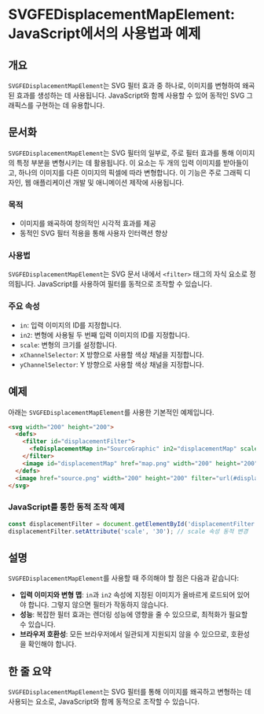 <!--
Meta Description: # SVGFEDisplacementMapElement: JavaScript에서의 사용법과 예제 ## 개요 `SVGFEDisplacementMapElement`는 SVG 필터 효과 중 하나로, 이미지를 변형하여 왜곡된 효과를 생성하는 데 사용됩니다. JavaScript와...
Meta Keywords: svg, svgfedisplacementmapelement, 200, 이미지를, displacementfilter
-->

# SVGFEDisplacementMapElement: JavaScript에서의 사용법과 예제

## 개요
`SVGFEDisplacementMapElement`는 SVG 필터 효과 중 하나로, 이미지를 변형하여 왜곡된 효과를 생성하는 데 사용됩니다. JavaScript와 함께 사용할 수 있어 동적인 SVG 그래픽스를 구현하는 데 유용합니다.

## 문서화
`SVGFEDisplacementMapElement`는 SVG 필터의 일부로, 주로 필터 효과를 통해 이미지의 특정 부분을 변형시키는 데 활용됩니다. 이 요소는 두 개의 입력 이미지를 받아들이고, 하나의 이미지를 다른 이미지의 픽셀에 따라 변형합니다. 이 기능은 주로 그래픽 디자인, 웹 애플리케이션 개발 및 애니메이션 제작에 사용됩니다.

### 목적
- 이미지를 왜곡하여 창의적인 시각적 효과를 제공
- 동적인 SVG 필터 적용을 통해 사용자 인터랙션 향상

### 사용법
`SVGFEDisplacementMapElement`는 SVG 문서 내에서 `<filter>` 태그의 자식 요소로 정의됩니다. JavaScript를 사용하여 필터를 동적으로 조작할 수 있습니다.

### 주요 속성
- `in`: 입력 이미지의 ID를 지정합니다.
- `in2`: 변형에 사용될 두 번째 입력 이미지의 ID를 지정합니다.
- `scale`: 변형의 크기를 설정합니다.
- `xChannelSelector`: X 방향으로 사용할 색상 채널을 지정합니다.
- `yChannelSelector`: Y 방향으로 사용할 색상 채널을 지정합니다.

## 예제
아래는 `SVGFEDisplacementMapElement`를 사용한 기본적인 예제입니다.

```html
<svg width="200" height="200">
  <defs>
    <filter id="displacementFilter">
      <feDisplacementMap in="SourceGraphic" in2="displacementMap" scale="20" />
    </filter>
    <image id="displacementMap" href="map.png" width="200" height="200" />
  </defs>
  <image href="source.png" width="200" height="200" filter="url(#displacementFilter)" />
</svg>
```

### JavaScript를 통한 동적 조작 예제

```javascript
const displacementFilter = document.getElementById('displacementFilter');
displacementFilter.setAttribute('scale', '30'); // scale 속성 동적 변경
```

## 설명
`SVGFEDisplacementMapElement`를 사용할 때 주의해야 할 점은 다음과 같습니다:

- **입력 이미지와 변형 맵**: `in`과 `in2` 속성에 지정된 이미지가 올바르게 로드되어 있어야 합니다. 그렇지 않으면 필터가 작동하지 않습니다.
- **성능**: 복잡한 필터 효과는 렌더링 성능에 영향을 줄 수 있으므로, 최적화가 필요할 수 있습니다.
- **브라우저 호환성**: 모든 브라우저에서 일관되게 지원되지 않을 수 있으므로, 호환성을 확인해야 합니다.

## 한 줄 요약
`SVGFEDisplacementMapElement`는 SVG 필터를 통해 이미지를 왜곡하고 변형하는 데 사용되는 요소로, JavaScript와 함께 동적으로 조작할 수 있습니다.